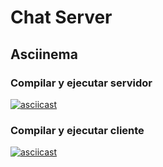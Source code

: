 # Chat Server

## Asciinema

### Compilar y ejecutar servidor
[![asciicast](https://asciinema.org/a/cUxdhpMxDjpwNKYAGc3J4tQHx.svg)](https://asciinema.org/a/cUxdhpMxDjpwNKYAGc3J4tQHx)

### Compilar y ejecutar cliente
[![asciicast](https://asciinema.org/a/Omio8W2HeAAiWf7IUQMI1PJrB.svg)](https://asciinema.org/a/Omio8W2HeAAiWf7IUQMI1PJrB)
